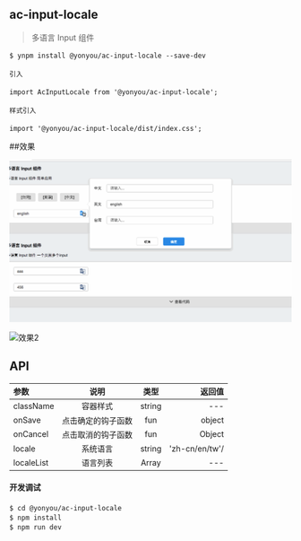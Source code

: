 ## ac-input-locale

>  多语言 Input 组件


```
$ ynpm install @yonyou/ac-input-locale --save-dev

引入

import AcInputLocale from '@yonyou/ac-input-locale';

样式引入

import '@yonyou/ac-input-locale/dist/index.css';
```

##效果

 ![avatar](https://raw.githubusercontent.com/fridaydream/blogpic/master/ac-input-locale2.gif)

 ![效果2](http://upload-images.jianshu.io/upload_images/8194969-aee1bf72ef11bf74?imageMogr2/auto-orient/strip%7CimageView2/2/w/1240)

## API

|参数|说明|类型|返回值|
|:--|:---:|:--:|---:|
|className|容器样式|string| --- |
|onSave|点击确定的钩子函数|fun|object |
|onCancel|点击取消的钩子函数|fun|Object |
|locale|系统语言|string |'zh-cn/en/tw'/ |
|localeList|语言列表|Array| ---|



#### 开发调试

```sh
$ cd @yonyou/ac-input-locale
$ npm install
$ npm run dev
```
